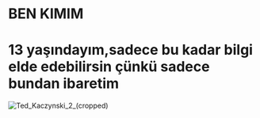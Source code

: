 # BEN KIMIM

# 13 yaşındayım,sadece bu kadar bilgi elde edebilirsin çünkü sadece bundan ibaretim


![Ted_Kaczynski_2_(cropped)](https://github.com/user-attachments/assets/6bfd2e8f-576c-4e71-aa6d-085751c88951)
